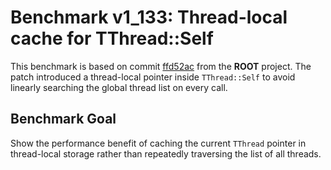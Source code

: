 # Benchmark v1_133: Thread-local cache for TThread::Self

This benchmark is based on commit [ffd52ac](https://github.com/root-project/root/commit/ffd52ac515e7e78fb581d364e3ba9d1f5e2f7c05) from the **ROOT** project. The patch introduced a thread-local pointer inside `TThread::Self` to avoid linearly searching the global thread list on every call.

## Benchmark Goal
Show the performance benefit of caching the current `TThread` pointer in thread-local storage rather than repeatedly traversing the list of all threads.
